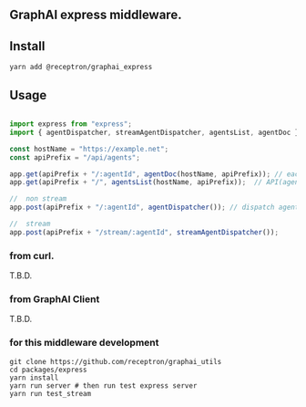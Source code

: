 
## GraphAI express middleware.

## Install

```
yarn add @receptron/graphai_express
```

## Usage

```TypeScript

import express from "express";
import { agentDispatcher, streamAgentDispatcher, agentsList, agentDoc } from "@receptron/graphai_express";

const hostName = "https://example.net";
const apiPrefix = "/api/agents";

app.get(apiPrefix + "/:agentId", agentDoc(hostName, apiPrefix)); // each API(agent) document
app.get(apiPrefix + "/", agentsList(hostName, apiPrefix));  // API(agent) list

//  non stream
app.post(apiPrefix + "/:agentId", agentDispatcher()); // dispatch agents

//  stream
app.post(apiPrefix + "/stream/:agentId", streamAgentDispatcher());

```


### from curl.

T.B.D.

### from GraphAI Client

T.B.D.


### for this middleware development

```
git clone https://github.com/receptron/graphai_utils
cd packages/express
yarn install
yarn run server # then run test express server
yarn run test_stream
```


